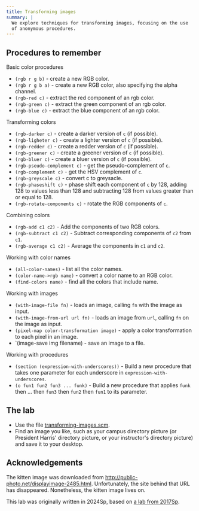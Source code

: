 ```yaml
---
title: Transforming images
summary: |
  We explore techniques for transforming images, focusing on the use
  of anonymous procedures.
---
```


## Procedures to remember

Basic color procedures

* `(rgb r g b)` - create a new RGB color.
* `(rgb r g b a)` - create a new RGB color, also specifying the alpha channel.
* `(rgb-red c)` - extract the red component of an rgb color.
* `(rgb-green c)` - extract the green component of an rgb color.
* `(rgb-blue c)` - extract the blue component of an rgb color.

Transforming colors

* `(rgb-darker c)` - create a darker version of `c` (if possible).
* `(rgb-ligheter c)` - create a lighter version of `c` (if possible).
* `(rgb-redder c)` - create a redder version of `c` (if possible).
* `(rgb-greener c)` - create a greener version of `c` (if possible).
* `(rgb-bluer c)` - create a bluer version of `c` (if possible).
* `(rgb-pseudo-complement c)` - get the pseudo-complement of `c`.
* `(rgb-complement c)` - get the HSV complement of `c`.
* `(rgb-greyscale c)` - convert c to greysacle.
* `(rgb-phaseshift c)` - phase shift each component of `c` by 128, adding 128 to values less than 128 and subtracting 128 from values greater than or equal to 128.
* `(rgb-rotate-components c)` - rotate the RGB components of `c`. 

Combining colors

* `(rgb-add c1 c2)` - Add the components of two RGB colors.
* `(rgb-subtract c1 c2)` - Subtract corresponding components of `c2` from `c1`.
* `(rgb-average c1 c2)` - Average the components in `c1` and `c2`.

Working with color names

* `(all-color-names)` - list all the color names.
* `(color-name->rgb name)` - convert a color name to an RGB color.
* `(find-colors name)` - find all the colors that include name.

Working with images
* `(with-image-file fn)` - loads an image, calling `fn` with the image as input.
* `(with-image-from-url url fn)` - loads an image from `url`, calling `fn` on the image as input.
* `(pixel-map color-transformation image)`  - apply a color transformation to each pixel in an image.
* `(image-save img filename) - save an image to a file.

Working with procedures

* `(section (expression-with-underscores))` - Build a new procedure that takes one parameter for each underscore in `expression-with-underscores`.
* `(o fun1 fun2 fun3 ... funk)` - Build a new procedure that applies `funk` then ... then `fun3` then `fun2` then `fun1` to its parameter.

## The lab

* Use the file [transforming-images.scm](../code/labs/transforming-images.scm).
* Find an image you like, such as your campus directory picture (or President Harris' directory picture, or your instructor's directory picture) and save it to your desktop.

##  Acknowledgements

The kitten image was downloaded from <http://public-photo.net/displayimage-2485.html>.  Unfortunately, the site behind that URL has disappeared.  Nonetheless, the kitten image lives on.

This lab was originally written in 2024Sp, based on [a lab from 2017Sp](https://rebelsky.cs.grinnell.edu/~rebelsky/Courses/CSC151/2017S/labs/transforming-images-early-lab.html).
